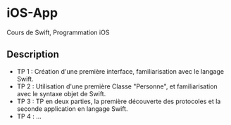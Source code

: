 # iOS-App
Cours de Swift, Programmation iOS

## Description
- TP 1 : Création d'une première interface, familiarisation avec le langage Swift.
- TP 2 : Utilisation d'une première Classe "Personne", et familiarisation avec le syntaxe objet de Swift.
- TP 3 : TP en deux parties, la première découverte des protocoles et la seconde application en langage Swift.
- TP 4 : ...
